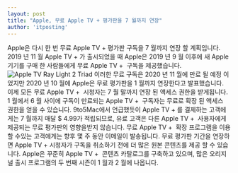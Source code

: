 ```yaml
---
layout: post
title: "Apple, 무료 Apple TV + 평가판을 7 월까지 연장"
author: 'itposting'
---
```


Apple은 다시 한 번 무료 Apple TV + 평가판 구독을 7 월까지 연장 할 계획입니다.
 2019 년 11 월 ‌Apple TV + ‌가 출시되었을 때 Apple은 2019 년 9 월 이후에 새 Apple 기기를 구매 한 사람들에게 무료 ‌Apple TV + ‌ 구독을 제공했습니다.
![Apple TV Ray Light 2 Triad](https://images.macrumors.com/t/HoHY3it2hETErNRux5oLv-b0jU4=/2500x0/filters:no_upscale():quality(90)/article-new/2020/12/Apple-TV-Ray-Light-2-Triad.jpg)
이러한 무료 구독은 2020 년 11 월에 만료 될 예정 이었지만 2020 년 10 월에 Apple은 무료 평가판을 1 월까지 연장한다고 발표했습니다.
 이제 모든 무료 ‌Apple TV + ‌ 시청자는 7 월 말까지 연장 된 액세스 권한을 받게됩니다.
‌1 월에서 6 월 사이에 구독이 만료되는 Apple TV + ‌ 구독자는 무료로 확장 된 액세스 권한을 얻을 수 있습니다.
9to5Mac에서 언급했듯이 ‌Apple TV + ‌를 결제하는 고객에게는 7 월까지 매달 $ 4.99가 적립되므로, 유료 고객은 다른 ‌Apple TV + ‌ 사용자에게 제공되는 무료 평가판의 영향을받지 않습니다.
무료 ‌Apple TV + ‌ 확장 프로그램을 이용할 수있는 고객에게는 향후 몇 주 동안 이메일이 발송됩니다.
무료 평가판 기간을 연장하면 Apple TV + 시청자가 구독을 취소하기 전에 더 많은 원본 콘텐츠를 제공 할 수 있습니다.
 Apple은 꾸준히 ‌Apple TV + ‌ 콘텐츠 카탈로그를 구축하고 있으며, 많은 오리지널 출시 프로그램의 두 번째 시즌이 1 월과 2 월에 나옵니다.
